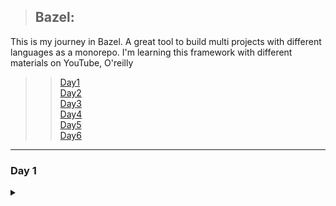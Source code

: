 > ## Bazel:
This is my journey in Bazel. A great tool to build multi projects with different languages as a monorepo. I'm learning this framework with different materials on YouTube, O'reilly
>> [Day1](#day1) <br />
>> [Day2](#day2) <br />
>> [Day3](#day3) <br />
>> [Day4](#day4) <br />
>> [Day5](#day5) <br />
>> [Day6](#day6) 

---

### <a name="day1"></a>Day 1
<details>
  <summary></summary>
main command for day 1
  
  ```bash
 bazel build //...
  ```
</details>


